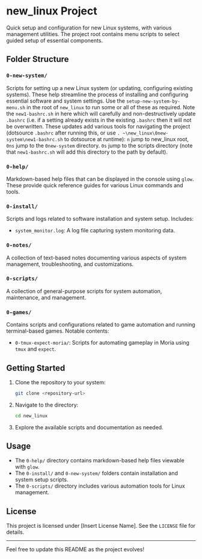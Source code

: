 # new_linux Project

Quick setup and configuration for new Linux systems, with various management utilities. The project root contains menu scripts to select guided setup of essential components.

## Folder Structure

### `0-new-system/`
Scripts for setting up a new Linux system (or updating, configuring existing systems). These help streamline the process of installing and configuring essential software and system settings. Use the `setup-new-system-by-menu.sh` in the root of `new_linux` to run some or all of these as required.
Note the `new1-bashrc.sh` in here which will carefully and non-destructively update `.bashrc` (i.e. if a setting already exists in the existing `.bashrc` then it will not be overwritten. These updates add various tools for navigating the project (dotsource `.bashrc` after running this, or use `. ~\new_linux\0new-system\new1-bashrc.sh` to dotsource at runtime):
`n` jump to new_linux root, `0ns` jump to the `0new-system` directory.
`0s` jump to the scripts directory (note that `new1-bashrc.sh` will add this directory to the path by default).

### `0-help/`
Markdown-based help files that can be displayed in the console using `glow`. These provide quick reference guides for various Linux commands and tools.

### `0-install/`
Scripts and logs related to software installation and system setup. Includes:
- `system_monitor.log`: A log file capturing system monitoring data.

### `0-notes/`
A collection of text-based notes documenting various aspects of system management, troubleshooting, and customizations.

### `0-scripts/`
A collection of general-purpose scripts for system automation, maintenance, and management.

### `0-games/`
Contains scripts and configurations related to game automation and running terminal-based games. Notable contents:
- `0-tmux-expect-moria/`: Scripts for automating gameplay in Moria using `tmux` and `expect`.

## Getting Started
1. Clone the repository to your system:
   ```sh
   git clone <repository-url>
   ```
2. Navigate to the directory:
   ```sh
   cd new_linux
   ```
3. Explore the available scripts and documentation as needed.

## Usage
- The `0-help/` directory contains markdown-based help files viewable with `glow`.
- The `0-install/` and `0-new-system/` folders contain installation and system setup scripts.
- The `0-scripts/` directory includes various automation tools for Linux management.

## License
This project is licensed under [Insert License Name]. See the `LICENSE` file for details.

---
Feel free to update this README as the project evolves!


